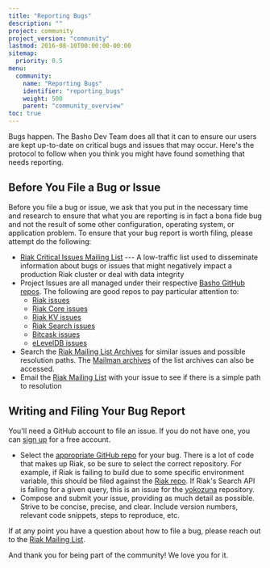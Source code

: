 ```yaml
---
title: "Reporting Bugs"
description: ""
project: community
project_version: "community"
lastmod: 2016-08-10T00:00:00-00:00
sitemap:
  priority: 0.5
menu:
  community:
    name: "Reporting Bugs"
    identifier: "reporting_bugs"
    weight: 500
    parent: "community_overview"
toc: true
---
```


Bugs happen. The Basho Dev Team does all that it can to ensure our users
are kept up-to-date on critical bugs and issues that may occur. Here's
the protocol to follow when you think you might have found something
that needs reporting.

## Before You File a Bug or Issue

Before you file a bug or issue, we ask that you put in the necessary
time and research to ensure that what you are reporting is in fact a
bona fide bug and not the result of some other configuration, operating
system, or application problem. To ensure that your bug report is worth
filing, please attempt do the following:

* [Riak Critical Issues Mailing
  List](http://lists.basho.com/mailman/listinfo/riak-critical-issues_lists.basho.com)
  --- A low-traffic list used to disseminate information about bugs or
  issues that might negatively impact a production Riak cluster or deal
  with data integrity
* Project Issues are all managed under their respective [Basho GitHub
  repos](https://github.com/basho/). The following are good repos to pay
  particular attention to:
  * [Riak issues](https://github.com/basho/riak/issues)
  * [Riak Core issues](https://github.com/basho/riak_core/issues)
  * [Riak KV issues](https://github.com/basho/riak_kv/issues)
  * [Riak Search issues](https://github.com/basho/riak_search/issues)
  * [Bitcask issues](https://github.com/basho/bitcask/issues)
  * [eLevelDB issues](https://github.com/basho/eleveldb/issues)
* Search the [Riak Mailing List Archives](http://riak.markmail.org/) for
  similar issues and possible resolution paths. The [Mailman
  archives](http://lists.basho.com/pipermail/riak-users_lists.basho.com/)
  of the list archives can also be accessed.
* Email the [Riak Mailing
  List](http://lists.basho.com/mailman/listinfo/riak-users_lists.basho.com)
  with your issue to see if there is a simple path to resolution

## Writing and Filing Your Bug Report

You'll need a GitHub account to file an issue. If you do not have one,
you can [sign up](https://github/com/signup/free) for a free account.

* Select the [appropriate GitHub repo](https://github.com/basho/) for
  your bug. There is a lot of code that makes up Riak, so be sure to
  select the correct repository. For example, if Riak is failing to
  build due to some specific environment variable, this should be filed
  against the [Riak repo](https://github.com/basho/riak/issues). If
  Riak's Search API is failing for a given query, this is an issue for
  the [yokozuna](https://github.com/basho/yokozuna/issues) repository.
* Compose and submit your issue, providing as much detail as possible.
  Strive to be concise, precise, and clear. Include version numbers,
  relevant code snippets, steps to reproduce, etc.

If at any point you have a question about how to file a bug, please
reach out to the [Riak Mailing
List](http://lists.basho.com/mailman/listinfo/riak-users_lists.basho.com).

And thank you for being part of the community! We love you for it.
